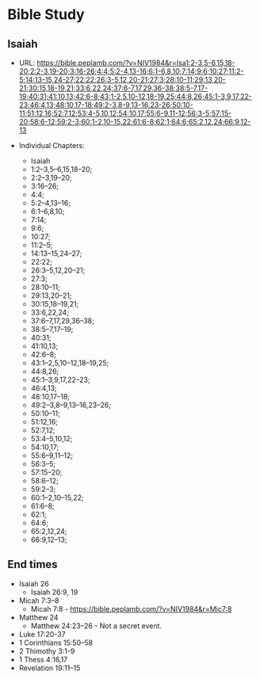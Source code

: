 # Bible Study

## Isaiah

* URL: <https://bible.peplamb.com/?v=NIV1984&r=Isa1:2-3,5-6,15,18-20;2:2-3,19-20;3:16-26;4:4;5:2-4,13-16;6:1-6,8,10;7:14;9:6;10:27;11:2-5;14:13-15,24-27;22:22;26:3-5,12,20-21;27:3;28:10-11;29:13,20-21;30:15,18-19,21;33:6,22,24;37:6-7,17,29,36-38;38:5-7,17-19;40:31;41:10,13;42:6-8;43:1-2,5,10-12,18-19,25;44:8,26;45:1-3,9,17,22-23;46:4,13;48:10,17-18;49:2-3,8-9,13-16,23-26;50:10-11;51:12,16;52:7,12;53:4-5,10,12;54:10,17;55:6-9,11-12;56:3-5;57:15-20;58:6-12;59:2-3;60:1-2,10-15,22;61:6-8;62:1;64:6;65:2,12,24;66:9,12-13>

* Individual Chapters:
  - Isaiah 
  - 1:2–3,5–6,15,18–20; 
  - 2:2–3,19–20; 
  - 3:16–26; 
  - 4:4; 
  - 5:2–4,13–16; 
  - 6:1–6,8,10; 
  - 7:14; 
  - 9:6; 
  - 10:27; 
  - 11:2–5; 
  - 14:13–15,24–27; 
  - 22:22; 
  - 26:3–5,12,20–21; 
  - 27:3; 
  - 28:10–11; 
  - 29:13,20–21; 
  - 30:15,18–19,21; 
  - 33:6,22,24; 
  - 37:6–7,17,29,36–38; 
  - 38:5–7,17–19; 
  - 40:31; 
  - 41:10,13; 
  - 42:6–8; 
  - 43:1–2,5,10–12,18–19,25; 
  - 44:8,26; 
  - 45:1–3,9,17,22–23; 
  - 46:4,13; 
  - 48:10,17–18; 
  - 49:2–3,8–9,13–16,23–26; 
  - 50:10–11; 
  - 51:12,16; 
  - 52:7,12; 
  - 53:4–5,10,12; 
  - 54:10,17; 
  - 55:6–9,11–12; 
  - 56:3–5; 
  - 57:15–20; 
  - 58:6–12; 
  - 59:2–3; 
  - 60:1–2,10–15,22; 
  - 61:6–8; 
  - 62:1; 
  - 64:6; 
  - 65:2,12,24; 
  - 66:9,12–13; 

## End times

* Isaiah 26
  - Isaiah 26:9, 19
* Micah 7:3–8
  - Micah 7:8 - <https://bible.peplamb.com/?v=NIV1984&r=Mic7:8>
* Matthew 24
  - Matthew 24:23–26 - Not a secret event.
* Luke 17:20-37
* 1 Corinthians 15:50–58
* 2 Thimothy 3:1-9
* 1 Thess 4:16,17
* Revelation 19:11–15
